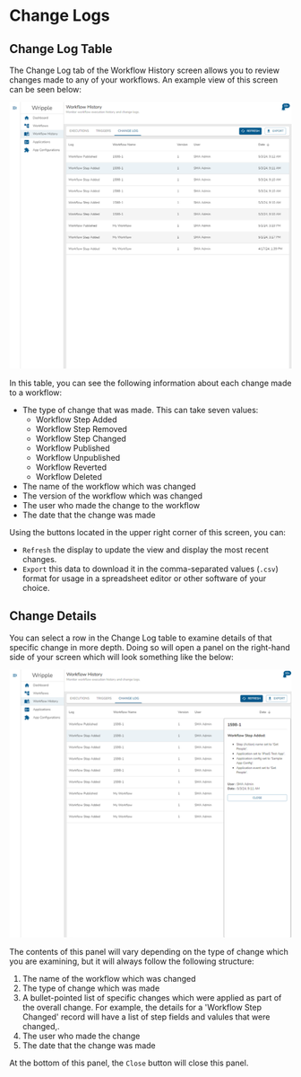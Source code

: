 # Change Logs
## Change Log Table

The Change Log tab of the Workflow History screen allows you to review changes made to any of your workflows.
An example view of this screen can be seen below:

![Change Log](../../resources/images/workflowHistory/changelog.png "Change Log")

In this table, you can see the following information about each change made to a workflow:
* The type of change that was made. This can take seven values:
  * Workflow Step Added
  * Workflow Step Removed
  * Workflow Step Changed
  * Workflow Published
  * Workflow Unpublished
  * Workflow Reverted
  * Workflow Deleted
* The name of the workflow which was changed
* The version of the workflow which was changed
* The user who made the change to the workflow
* The date that the change was made

Using the buttons located in the upper right corner of this screen, you can:
* `Refresh` the display to update the view and display the most recent changes.
* `Export` this data to download it in the comma-separated values (`.csv`) format for usage in a spreadsheet editor or other software of your choice.

## Change Details

You can select a row in the Change Log table to examine details of that specific change in more depth.
Doing so will open a panel on the right-hand side of your screen which will look something like the below:

![Change Details](../../resources/images/workflowHistory/changelog-details.png "Change Details")

The contents of this panel will vary depending on the type of change which you are examining, but it will always follow the following structure:
1. The name of the workflow which was changed
1. The type of change which was made
1. A bullet-pointed list of specific changes which were applied as part of the overall change. For example, the details for a 'Workflow Step Changed' record will have a list of step fields and valules that were changed,.
1. The user who made the change
1. The date that the change was made

At the bottom of this panel, the `Close` button will close this panel.